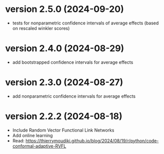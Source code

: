 # version 2.5.0 (2024-09-20)

- tests for nonparametric confidence intervals of average effects (based on rescaled winkler scores)

# version 2.4.0 (2024-08-29)

- add bootstrapped confidence intervals for average effects

# version 2.3.0 (2024-08-27)

- add nonparametric confidence intervals for average effects

# version 2.2.2 (2024-08-18)

- Include Random Vector Functional Link Networks
- Add online learning 
- Read: https://thierrymoudiki.github.io/blog/2024/08/19/r/python/code-conformal-adaptive-RVFL